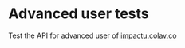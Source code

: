 # Advanced user tests
Test the API for advanced user of [impactu.colav.co](http://impactu.colav.co/app)
